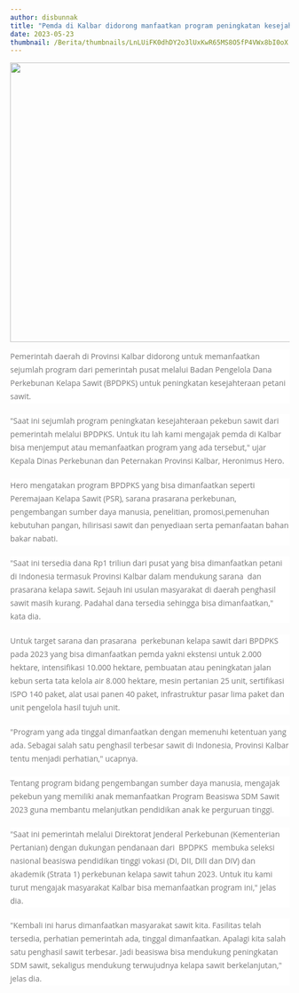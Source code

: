 ```yaml
---
author: disbunnak
title: "Pemda di Kalbar didorong manfaatkan program peningkatan kesejahteraan petani sawit"
date: 2023-05-23
thumbnail: /Berita/thumbnails/LnLUiFK0dhDY2o3lUxKwR65MS8O5fP4VWx8bI0oX.jpg
---
```

<p><img src="/images/11kPiVvFRSAsRSGhFhTZ.jpg" alt="" width="1000" height="503" /></p>
<p style="box-sizing: border-box; margin: 0px 0px 20px; color: #777777; line-height: 24px; font-family: 'Open Sans', Arial, sans-serif; font-size: 14px; background-color: #ffffff;">Pemerintah daerah di Provinsi Kalbar didorong untuk memanfaatkan sejumlah program dari pemerintah pusat melalui Badan Pengelola Dana Perkebunan Kelapa Sawit (BPDPKS) untuk peningkatan kesejahteraan petani sawit.</p>
<p style="box-sizing: border-box; margin: 0px 0px 20px; color: #777777; line-height: 24px; font-family: 'Open Sans', Arial, sans-serif; font-size: 14px; background-color: #ffffff;">"Saat ini sejumlah program peningkatan kesejahteraan pekebun sawit dari pemerintah melalui BPDPKS. Untuk itu lah kami mengajak pemda di Kalbar bisa menjemput atau memanfaatkan program yang ada tersebut," ujar Kepala Dinas Perkebunan dan Peternakan Provinsi Kalbar, Heronimus Hero.</p>
<p style="box-sizing: border-box; margin: 0px 0px 20px; color: #777777; line-height: 24px; font-family: 'Open Sans', Arial, sans-serif; font-size: 14px; background-color: #ffffff;">Hero mengatakan program BPDPKS yang bisa dimanfaatkan seperti Peremajaan Kelapa Sawit (PSR), sarana prasarana perkebunan, pengembangan sumber daya manusia, penelitian, promosi,pemenuhan kebutuhan pangan, hilirisasi sawit dan penyediaan serta pemanfaatan bahan bakar nabati.</p>
<p style="box-sizing: border-box; margin: 0px 0px 20px; color: #777777; line-height: 24px; font-family: 'Open Sans', Arial, sans-serif; font-size: 14px; background-color: #ffffff;">"Saat ini tersedia dana Rp1 triliun dari pusat yang bisa dimanfaatkan petani di Indonesia termasuk Provinsi Kalbar dalam mendukung sarana &nbsp;dan prasarana kelapa sawit. Sejauh ini usulan masyarakat di daerah penghasil sawit masih kurang. Padahal dana tersedia sehingga bisa dimanfaatkan," kata dia.</p>
<p style="box-sizing: border-box; margin: 0px 0px 20px; color: #777777; line-height: 24px; font-family: 'Open Sans', Arial, sans-serif; font-size: 14px; background-color: #ffffff;">Untuk target sarana dan prasarana &nbsp;perkebunan kelapa sawit dari BPDPKS pada 2023 yang bisa dimanfaatkan pemda yakni ekstensi untuk 2.000 hektare, intensifikasi 10.000 hektare, pembuatan atau peningkatan jalan kebun serta tata kelola air 8.000 hektare, mesin pertanian 25 unit, sertifikasi ISPO 140 paket, alat usai panen 40 paket, infrastruktur pasar lima paket dan unit pengelola hasil tujuh unit.</p>
<p style="box-sizing: border-box; margin: 0px 0px 20px; color: #777777; line-height: 24px; font-family: 'Open Sans', Arial, sans-serif; font-size: 14px; background-color: #ffffff;">"Program yang ada tinggal dimanfaatkan dengan memenuhi ketentuan yang ada. Sebagai salah satu penghasil terbesar sawit di Indonesia, Provinsi Kalbar tentu menjadi perhatian," ucapnya.</p>
<p style="box-sizing: border-box; margin: 0px 0px 20px; color: #777777; line-height: 24px; font-family: 'Open Sans', Arial, sans-serif; font-size: 14px; background-color: #ffffff;">Tentang program bidang pengembangan sumber daya manusia, mengajak pekebun yang memiliki anak memanfaatkan Program Beasiswa SDM Sawit 2023 guna membantu melanjutkan pendidikan anak ke perguruan tinggi.</p>
<p style="box-sizing: border-box; margin: 0px 0px 20px; color: #777777; line-height: 24px; font-family: 'Open Sans', Arial, sans-serif; font-size: 14px; background-color: #ffffff;">"Saat ini pemerintah melalui Direktorat Jenderal Perkebunan (Kementerian Pertanian) dengan dukungan pendanaan dari &nbsp;BPDPKS &nbsp;membuka seleksi nasional beasiswa pendidikan tinggi vokasi (DI, DII, DIlI dan DIV) dan akademik (Strata 1) perkebunan kelapa sawit tahun 2023. Untuk itu kami turut mengajak masyarakat Kalbar bisa memanfaatkan program ini," jelas dia.</p>
<p style="box-sizing: border-box; margin: 0px 0px 20px; color: #777777; line-height: 24px; font-family: 'Open Sans', Arial, sans-serif; font-size: 14px; background-color: #ffffff;">"Kembali ini harus dimanfaatkan masyarakat sawit kita. Fasilitas telah tersedia, perhatian pemerintah ada, tinggal dimanfaatkan. Apalagi kita salah satu penghasil sawit terbesar. Jadi beasiswa bisa mendukung peningkatan SDM sawit, sekaligus mendukung terwujudnya kelapa sawit berkelanjutan," jelas dia.</p>
